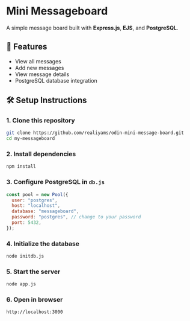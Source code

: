 # Mini Messageboard

A simple message board built with **Express.js**, **EJS**, and **PostgreSQL**.

## 🚀 Features
- View all messages
- Add new messages
- View message details
- PostgreSQL database integration

## 🛠️ Setup Instructions

### 1. Clone this repository
```bash
git clone https://github.com/realiyams/odin-mini-message-board.git
cd my-messageboard
```

### 2. Install dependencies
```bash
npm install
```

### 3. Configure PostgreSQL in `db.js`
```js
const pool = new Pool({
  user: "postgres",
  host: "localhost",
  database: "messageboard",
  password: "postgres", // change to your password
  port: 5432,
});
```

### 4. Initialize the database
```bash
node initdb.js
```

### 5. Start the server
```bash
node app.js
```

### 6. Open in browser
```text
http://localhost:3000
```
